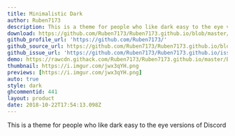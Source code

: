 ```yaml
---
title: Minimalistic Dark
author: Ruben7173
description: This is a theme for people who like dark easy to the eye versions of Discord
download: https://github.com/Ruben7173/Ruben7173.github.io/blob/master/BetterDiscord-Themes/minimalistic-dark-theme/minimalist-dark.theme.css
github_profile_url: 'https://github.com/Ruben7173/'
github_source_url: https://github.com/Ruben7173/Ruben7173.github.io/blob/master/BetterDiscord-Themes/minimalistic-dark-theme/minimalist-dark.theme.css
github_issue_url: 'https://github.com/Ruben7173/Ruben7173.github.io/issues'
demo: https://rawcdn.githack.com/Ruben7173/Ruben7173.github.io/master/BetterDiscord-Themes/minimalistic-dark-theme/code.css
thumbnail: https://i.imgur.com/jwx3qYH.png
previews: [https://i.imgur.com/jwx3qYH.png]
auto: true
style: dark
ghcommentid: 441
layout: product
date: 2018-10-22T17:54:13.098Z
---
```

This is a theme for people who like dark easy to the eye versions of Discord